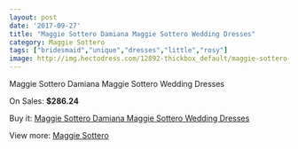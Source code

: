```yaml
---
layout: post
date: '2017-09-27'
title: "Maggie Sottero Damiana Maggie Sottero Wedding Dresses"
category: Maggie Sottero
tags: ["bridesmaid","unique","dresses","little","rosy"]
image: http://img.hectodress.com/12892-thickbox_default/maggie-sottero-damiana-maggie-sottero-wedding-dresses.jpg
---
```

Maggie Sottero Damiana Maggie Sottero Wedding Dresses

On Sales: **$286.24**
<a href="https://www.hectodress.com/maggie-sottero/6296-maggie-sottero-damiana-maggie-sottero-wedding-dresses.html"><amp-img layout="responsive" width="600" height="600" src="//img.hectodress.com/12892-thickbox_default/maggie-sottero-damiana-maggie-sottero-wedding-dresses.jpg" alt="Maggie Sottero Damiana Maggie Sottero Wedding Dresses 0" /></a>
<a href="https://www.hectodress.com/maggie-sottero/6296-maggie-sottero-damiana-maggie-sottero-wedding-dresses.html"><amp-img layout="responsive" width="600" height="600" src="//img.hectodress.com/12894-thickbox_default/maggie-sottero-damiana-maggie-sottero-wedding-dresses.jpg" alt="Maggie Sottero Damiana Maggie Sottero Wedding Dresses 1" /></a>
<a href="https://www.hectodress.com/maggie-sottero/6296-maggie-sottero-damiana-maggie-sottero-wedding-dresses.html"><amp-img layout="responsive" width="600" height="600" src="//img.hectodress.com/12893-thickbox_default/maggie-sottero-damiana-maggie-sottero-wedding-dresses.jpg" alt="Maggie Sottero Damiana Maggie Sottero Wedding Dresses 2" /></a>

Buy it: [Maggie Sottero Damiana Maggie Sottero Wedding Dresses](https://www.hectodress.com/maggie-sottero/6296-maggie-sottero-damiana-maggie-sottero-wedding-dresses.html "Maggie Sottero Damiana Maggie Sottero Wedding Dresses")

View more: [Maggie Sottero](https://www.hectodress.com/109-maggie-sottero "Maggie Sottero")